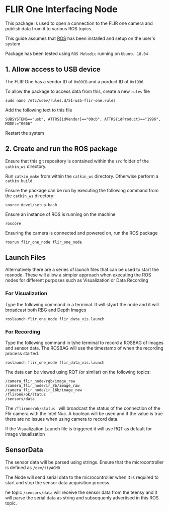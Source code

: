 # FLIR One Interfacing Node

This package is used to open a connection to the FLIR one camera and publish data from it to various ROS topics.

This guide assumes that [ROS](https://www.ros.org/) has been installed and setup on the user's system

Package has been tested using `ROS Melodic` running on `Ubuntu 18.04`

## 1. Allow access to USB device

The FLIR One has a vendor ID of `0x09CB` and a porduct ID of `0x1996`

To allow the package to access data from this, create a new `rules` file

```
sudo nano /etc/udev/rules.d/51-usb-flir-one.rules
```

Add the following text to this file

```
SUBSYSTEMS=="usb", ATTRS{idVendor}=="09cb", ATTRS{idProduct}=="1996", MODE:="0666"
```

Restart the system

## 2. Create and run the ROS package

Ensure that this git repository is contained within the `src` folder of the `catkin_ws` directory.

Run `catkin_make` from within the `catkin_ws` directory. Otherwise perform a `catkin build`

Ensure the package can be run by executing the following command from the `catkin_ws` directory:

```
source devel/setup.bash
```

Ensure an instance of ROS is running on the machine

```
roscore
```

Ensuring the camera is connected and powered on, run the ROS package

```
rosrun flir_one_node flir_one_node
```
## Launch Files

Alternatively there are a series of launch files that can be used to start the rosnode. These will allow a simpler approach when executing the ROS nodes for different purposes such as Visualization or Data Recording

### For Visualization 

Type the following command in a terminal. It will styart the node and it will broadcast both RBG and Depth Images

```
roslaunch flir_one_node flir_data_vis.launch
```

### For Recording
 
 Type the following command in tyhe terminal to record a ROSBAG of images and sensor data. The ROSBAG will use the timestamp of when the recording process started.
 
```
roslaunch flir_one_node flir_data_vis.launch
```


The data can be viewed using RQT (or similar) on the following topics:

```
/camera_flir_node/rgb/image_raw
/camera_flir_node/ir_8b/image_raw
/camera_flir_node/ir_16b/image_raw
/flirone/ok/status 
/sensors/data
```
The `/flirone/ok/status ` will broadcast the status of the connection of the Flir camera with the Intel Nuc. A boolean will be used and if the value is true there are no issues when using camera to record data.

If the Visualization Launch file is triggered it will use RQT as default for image visualization


## SensorData

The sensor data will be parsed using strings. 
Ensure that the microcontroller is defined as `/dev/ttyACM0`


The Node will send serial data to the microcontroller when it  is required to start and stop the sensor data acquisition process.

he topic `/sensors/data` will receive the sensor data from the teensy and it will parse the serial data as string and subsequenly advertised in this ROS topic.


